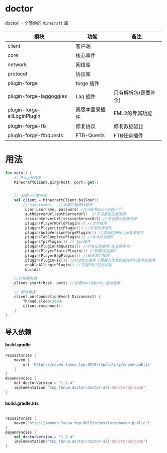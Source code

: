 # doctor

doctor 一个简单的 `Minecraft` 库

| 模块                          | 功能         | 备注          |
|-----------------------------|------------|-------------|
| client                      | 客户端        |             |
| core                        | 核心事件       |             |
| network                     | 网络库        |             |
| protocol                    | 协议库        |             |
| plugin-forge                | forge 插件   |             |
| plugin-forge-laggoggles     | Lag 插件     | 只有解析包(需要补全) |
| plugin-forge-allLoginPlugin | 高版本登录插件    | FML2的专属功能   |
| plugin-forge-fix            | 修复协议       | 修复数据溢出      |
| plugin-forge-ftbquests      | FTB-Quests | FTB任务插件     |

# 用法

```kotlin
fun main() {
    // Ping服务器
    MinecraftClient.ping(host, port).get()


    // 创建一个客户端
    val client = MinecraftClient.builder()
        //.name(name)   //设置后是离线登录
        .user(username, password) //name和user必选一个
        .authServerUrl(authServerUrl)  //不设置是正版登录
        .sessionServerUrl(sessionServerUrl) //不设置为正版登录
        .plugin(PlayerWorldPlugin()) //世界插件
        .plugin(PlayerListPlugin()) //玩家列表插件
        .plugin(AutoVersionForgePlugin()) //自动判断Forge登录插件
        .plugin(TabCompletePlugin()) //命令补全插件
        .plugin(TpsPlugin()) // Tps插件
        .plugin(PluginFtbQuests()) //FTB任务插件(仅支持手动
        .plugin(PlayerStatusPlugin()) //玩家状态插件
        .plugin(PlayerBagPlugin()) //玩家背包插件
        .plugin(PluginFix()) //mod修复插件 (需要玩家背包插件和玩家状态插件
        .enableAllLoginPlugin() //开启FML2支持功能
        .build()

    //连接服务器
    client.start(host, port) //设置host和port,启动连接

    // 断线重连
    client.on(ConnectionEvent.Disconnect) {
        Thread.sleep(2000)
        client.reconnect()
    }
}
```

## 导入依赖

#### build.gradle

```groovy
repositories {
    maven {
        url 'https://maven.fanua.top:8015/repository/maven-public'
    }
}
dependencies {
    def doctorVersion = "1.3.4"
    implementation "top.fanua.doctor:doctor-all:$doctorVersion"
}


```

#### build.gradle.kts

```kotlin

repositories {
    maven("https://maven.fanua.top:8015/repository/maven-public")
}
dependencies {
    val doctorVersion = "1.3.4"
    implementation("top.fanua.doctor:doctor-all:$doctorVersion")
}

```

